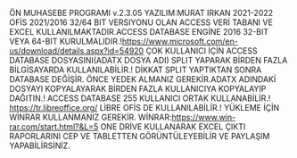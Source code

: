 ÖN MUHASEBE PROGRAMI v.2.3.05
YAZILIM:MURAT IRKAN 2021-2022
OFİS 2021/2016 32/64 BIT VERSIYONU OLAN ACCESS VERİ TABANI VE EXCEL KULLANILMAKTADIR.ACCESS DATABASE ENGİNE 2016 32-BIT VEYA 64-BIT 
KURULMALIDIR.!https://www.microsoft.com/en-us/download/details.aspx?id=54920
ÇOK KULLANICI İÇİN ACCESS DATABASE DOSYASINI(ADATX DOSYA ADI) SPLIT YAPARAK BİRDEN FAZLA BİLGİSAYARDA KULLANILABİLİR.!
DİKKAT SPLIT YAPTIKTAN SONRA DATABASE DEĞİŞİR. ÖNCE YEDEK ALMANIZ GEREKİR.ADATX ADINDAKİ DOSYAYI KOPYALAYARAK BİRDEN FAZLA KULLANICIYA KOPYALAYIP 
DAĞITIN.!
ACCESS DATABASE 255 KULLANICI ORTAK KULLANABİLİR.!
https://tr.libreoffice.org/
LİBRE OFİS DE KULLANILABİLİR.!
YÜKLEME İÇİN WİNRAR KULLANMANIZ GEREKİR.
WİNRAR:https://www.win-rar.com/start.html?&L=5
ONE DRİVE KULLANARAK EXCEL ÇIKTI RAPORLARINI CEP VE TABLETTEN GÖRÜNTÜLEYEBİLİR VE PAYLAŞIM YAPABİLİRSİNİZ.



